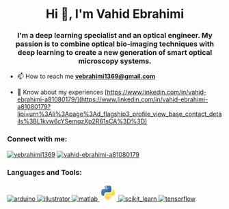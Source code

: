 <h1 align="center">Hi 👋, I'm Vahid Ebrahimi</h1>
<h3 align="center">I'm a deep learning specialist and an optical engineer. My passion is to combine optical bio-imaging techniques with deep learning to create a new generation of smart optical microscopy systems.</h3>

- 📫 How to reach me **vebrahimi1369@gmail.com**

- 📄 Know about my experiences [https://www.linkedin.com/in/vahid-ebrahimi-a81080179/](https://www.linkedin.com/in/vahid-ebrahimi-a81080179?lipi=urn%3Ali%3Apage%3Ad_flagship3_profile_view_base_contact_details%3BL1kvw6cYSemqzXp2R61sCA%3D%3D)

<h3 align="left">Connect with me:</h3>
<p align="left">
<a href="https://twitter.com/vebrahimi1369" target="blank"><img align="center" src="https://raw.githubusercontent.com/rahuldkjain/github-profile-readme-generator/master/src/images/icons/Social/twitter.svg" alt="vebrahimi1369" height="30" width="40" /></a>
<a href="https://linkedin.com/in/vahid-ebrahimi-a81080179" target="blank"><img align="center" src="https://raw.githubusercontent.com/rahuldkjain/github-profile-readme-generator/master/src/images/icons/Social/linked-in-alt.svg" alt="vahid-ebrahimi-a81080179" height="30" width="40" /></a>
</p>

<h3 align="left">Languages and Tools:</h3>
<p align="left"> <a href="https://www.arduino.cc/" target="_blank" rel="noreferrer"> <img src="https://cdn.worldvectorlogo.com/logos/arduino-1.svg" alt="arduino" width="40" height="40"/> </a> <a href="https://www.adobe.com/in/products/illustrator.html" target="_blank" rel="noreferrer"> <img src="https://www.vectorlogo.zone/logos/adobe_illustrator/adobe_illustrator-icon.svg" alt="illustrator" width="40" height="40"/> </a> <a href="https://www.mathworks.com/" target="_blank" rel="noreferrer"> <img src="https://upload.wikimedia.org/wikipedia/commons/2/21/Matlab_Logo.png" alt="matlab" width="40" height="40"/> </a> <a href="https://www.python.org" target="_blank" rel="noreferrer"> <img src="https://raw.githubusercontent.com/devicons/devicon/master/icons/python/python-original.svg" alt="python" width="40" height="40"/> </a> <a href="https://scikit-learn.org/" target="_blank" rel="noreferrer"> <img src="https://upload.wikimedia.org/wikipedia/commons/0/05/Scikit_learn_logo_small.svg" alt="scikit_learn" width="40" height="40"/> </a> <a href="https://www.tensorflow.org" target="_blank" rel="noreferrer"> <img src="https://www.vectorlogo.zone/logos/tensorflow/tensorflow-icon.svg" alt="tensorflow" width="40" height="40"/> </a> </p>
